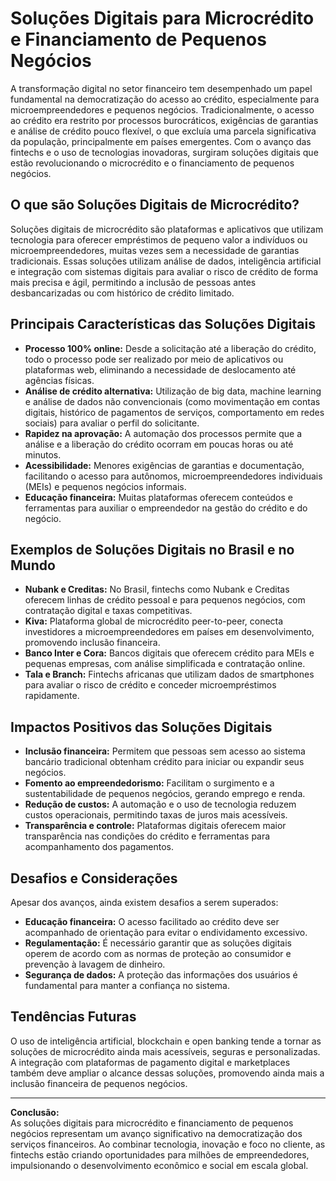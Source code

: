 # Soluções Digitais para Microcrédito e Financiamento de Pequenos Negócios

A transformação digital no setor financeiro tem desempenhado um papel fundamental na democratização do acesso ao crédito, especialmente para microempreendedores e pequenos negócios. Tradicionalmente, o acesso ao crédito era restrito por processos burocráticos, exigências de garantias e análise de crédito pouco flexível, o que excluía uma parcela significativa da população, principalmente em países emergentes. Com o avanço das fintechs e o uso de tecnologias inovadoras, surgiram soluções digitais que estão revolucionando o microcrédito e o financiamento de pequenos negócios.

## O que são Soluções Digitais de Microcrédito?

Soluções digitais de microcrédito são plataformas e aplicativos que utilizam tecnologia para oferecer empréstimos de pequeno valor a indivíduos ou microempreendedores, muitas vezes sem a necessidade de garantias tradicionais. Essas soluções utilizam análise de dados, inteligência artificial e integração com sistemas digitais para avaliar o risco de crédito de forma mais precisa e ágil, permitindo a inclusão de pessoas antes desbancarizadas ou com histórico de crédito limitado.

## Principais Características das Soluções Digitais

- **Processo 100% online:** Desde a solicitação até a liberação do crédito, todo o processo pode ser realizado por meio de aplicativos ou plataformas web, eliminando a necessidade de deslocamento até agências físicas.
- **Análise de crédito alternativa:** Utilização de big data, machine learning e análise de dados não convencionais (como movimentação em contas digitais, histórico de pagamentos de serviços, comportamento em redes sociais) para avaliar o perfil do solicitante.
- **Rapidez na aprovação:** A automação dos processos permite que a análise e a liberação do crédito ocorram em poucas horas ou até minutos.
- **Acessibilidade:** Menores exigências de garantias e documentação, facilitando o acesso para autônomos, microempreendedores individuais (MEIs) e pequenos negócios informais.
- **Educação financeira:** Muitas plataformas oferecem conteúdos e ferramentas para auxiliar o empreendedor na gestão do crédito e do negócio.

## Exemplos de Soluções Digitais no Brasil e no Mundo

- **Nubank e Creditas:** No Brasil, fintechs como Nubank e Creditas oferecem linhas de crédito pessoal e para pequenos negócios, com contratação digital e taxas competitivas.
- **Kiva:** Plataforma global de microcrédito peer-to-peer, conecta investidores a microempreendedores em países em desenvolvimento, promovendo inclusão financeira.
- **Banco Inter e Cora:** Bancos digitais que oferecem crédito para MEIs e pequenas empresas, com análise simplificada e contratação online.
- **Tala e Branch:** Fintechs africanas que utilizam dados de smartphones para avaliar o risco de crédito e conceder microempréstimos rapidamente.

## Impactos Positivos das Soluções Digitais

- **Inclusão financeira:** Permitem que pessoas sem acesso ao sistema bancário tradicional obtenham crédito para iniciar ou expandir seus negócios.
- **Fomento ao empreendedorismo:** Facilitam o surgimento e a sustentabilidade de pequenos negócios, gerando emprego e renda.
- **Redução de custos:** A automação e o uso de tecnologia reduzem custos operacionais, permitindo taxas de juros mais acessíveis.
- **Transparência e controle:** Plataformas digitais oferecem maior transparência nas condições do crédito e ferramentas para acompanhamento dos pagamentos.

## Desafios e Considerações

Apesar dos avanços, ainda existem desafios a serem superados:

- **Educação financeira:** O acesso facilitado ao crédito deve ser acompanhado de orientação para evitar o endividamento excessivo.
- **Regulamentação:** É necessário garantir que as soluções digitais operem de acordo com as normas de proteção ao consumidor e prevenção à lavagem de dinheiro.
- **Segurança de dados:** A proteção das informações dos usuários é fundamental para manter a confiança no sistema.

## Tendências Futuras

O uso de inteligência artificial, blockchain e open banking tende a tornar as soluções de microcrédito ainda mais acessíveis, seguras e personalizadas. A integração com plataformas de pagamento digital e marketplaces também deve ampliar o alcance dessas soluções, promovendo ainda mais a inclusão financeira de pequenos negócios.

---

**Conclusão:**  
As soluções digitais para microcrédito e financiamento de pequenos negócios representam um avanço significativo na democratização dos serviços financeiros. Ao combinar tecnologia, inovação e foco no cliente, as fintechs estão criando oportunidades para milhões de empreendedores, impulsionando o desenvolvimento econômico e social em escala global.